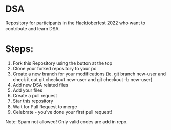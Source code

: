 # DSA
Repository for participants in the Hacktoberfest 2022 who want to contribute and learn DSA.

# Steps:
1. Fork this Repository using the button at the top
2. Clone your forked repository to your pc
3. Create a new branch for your modifications (ie. git branch new-user and check it out git checkout new-user and git checkout -b new-user)
4. Add new DSA related files
5. Add your files
6. Create a pull request
7. Star this repository
8. Wait for Pull Request to merge
9. Celebrate - you've done your first pull request!

Note: Spam not allowed! Only valid codes are add in repo.
